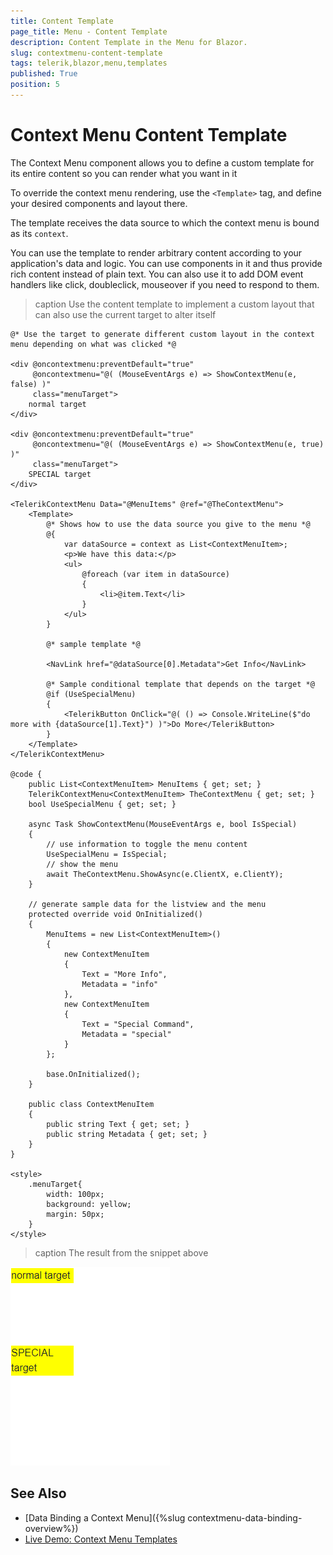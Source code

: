 ```yaml
---
title: Content Template
page_title: Menu - Content Template
description: Content Template in the Menu for Blazor.
slug: contextmenu-content-template
tags: telerik,blazor,menu,templates
published: True
position: 5
---
```


# Context Menu Content Template

The Context Menu component allows you to define a custom template for its entire content so you can render what you want in it

To override the context menu rendering, use the `<Template>` tag, and define your desired components and layout there.

The template receives the data source to which the context menu is bound as its `context`.

You can use the template to render arbitrary content according to your application's data and logic. You can use components in it and thus provide rich content instead of plain text. You can also use it to add DOM event handlers like click, doubleclick, mouseover if you need to respond to them.

>caption Use the content template to implement a custom layout that can also use the current target to alter itself

````CSHTML
@* Use the target to generate different custom layout in the context menu depending on what was clicked *@

<div @oncontextmenu:preventDefault="true"
     @oncontextmenu="@( (MouseEventArgs e) => ShowContextMenu(e, false) )"
     class="menuTarget">
    normal target
</div>

<div @oncontextmenu:preventDefault="true"
     @oncontextmenu="@( (MouseEventArgs e) => ShowContextMenu(e, true) )"
     class="menuTarget">
    SPECIAL target
</div>

<TelerikContextMenu Data="@MenuItems" @ref="@TheContextMenu">
    <Template>
        @* Shows how to use the data source you give to the menu *@
        @{
            var dataSource = context as List<ContextMenuItem>;
            <p>We have this data:</p>
            <ul>
                @foreach (var item in dataSource)
                {
                    <li>@item.Text</li>
                }
            </ul>
        }

        @* sample template *@

        <NavLink href="@dataSource[0].Metadata">Get Info</NavLink>

        @* Sample conditional template that depends on the target *@
        @if (UseSpecialMenu)
        {
            <TelerikButton OnClick="@( () => Console.WriteLine($"do more with {dataSource[1].Text}") )">Do More</TelerikButton>
        }
    </Template>
</TelerikContextMenu>

@code {
    public List<ContextMenuItem> MenuItems { get; set; }
    TelerikContextMenu<ContextMenuItem> TheContextMenu { get; set; }
    bool UseSpecialMenu { get; set; }

    async Task ShowContextMenu(MouseEventArgs e, bool IsSpecial)
    {
        // use information to toggle the menu content
        UseSpecialMenu = IsSpecial;
        // show the menu
        await TheContextMenu.ShowAsync(e.ClientX, e.ClientY);
    }

    // generate sample data for the listview and the menu
    protected override void OnInitialized()
    {
        MenuItems = new List<ContextMenuItem>()
        {
            new ContextMenuItem
            {
                Text = "More Info",
                Metadata = "info"
            },
            new ContextMenuItem
            {
                Text = "Special Command",
                Metadata = "special"
            }
        };

        base.OnInitialized();
    }

    public class ContextMenuItem
    {
        public string Text { get; set; }
        public string Metadata { get; set; }
    }
}

<style>
    .menuTarget{
        width: 100px;
        background: yellow;
        margin: 50px;
    }
</style>
````

>caption The result from the snippet above

![Context Menu Conditional Content Template with custom layout](images/content-template-in-action.gif)

## See Also

  * [Data Binding a Context Menu]({%slug contextmenu-data-binding-overview%})
  * [Live Demo: Context Menu Templates](https://demos.telerik.com/blazor-ui/contextmenu/templates)

